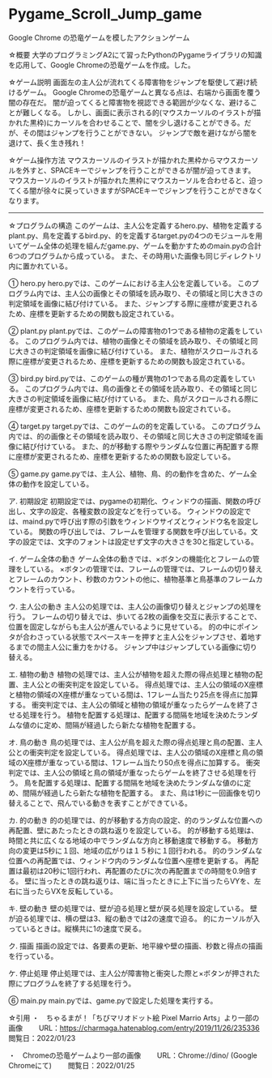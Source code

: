 # Pygame_Scroll_Jump_game
Google Chrome の恐竜ゲームを模したアクションゲーム

☆概要
大学のプログラミングA2にて習ったPythonのPygameライブラリの知識を応用して、Google Chromeの恐竜ゲームを作成。した。

☆ゲーム説明
画面左の主人公が流れてくる障害物をジャンプを駆使して避け続けるゲーム。
Google Chromeの恐竜ゲームと異なる点は、右端から画面を覆う闇の存在だ。
闇が迫ってくると障害物を視認できる範囲が少なくな、避けることが難しくなる。
しかし、画面に表示される的(マウスカーソルのイラストが描かれた黒枠)にカーソルを合わせることで、闇を少し退けることができる。だが、その間はジャンプを行うことができない。
ジャンプで敵を避けながら闇を退けて、長く生き残れ！

☆ゲーム操作方法
マウスカーソルのイラストが描かれた黒枠からマウスカーソルを外すと、SPACEキーでジャンプを行うことができるが闇が迫ってきます。
マウスカーソルのイラストが描かれた黒枠にマウスカーソルを合わせると、迫ってくる闇が徐々に戻っていきますがSPACEキーでジャンプを行うことができなくなります。

-------------------------------

☆プログラムの構造
このゲームは、主人公を定義するhero.py、植物を定義するplant.py、鳥を定義するbird.py、的を定義するtarget.pyの4つのモジュールを用いてゲーム全体の処理を組んだgame.py、ゲームを動かすためのmain.pyの合計6つのプログラムから成っている。
また、その時用いた画像も同じディレクトリ内に置かれている。

① hero.py
hero.pyでは、このゲームにおける主人公を定義している。
このプログラム内では、主人公の画像とその領域を読み取り、その領域と同じ大きさの判定領域を画像に結び付けている。
また、ジャンプする際に座標が変更されるため、座標を更新するための関数も設定されている。

② plant.py
plant.pyでは、このゲームの障害物の1つである植物の定義をしている。
このプログラム内では、植物の画像とその領域を読み取り、その領域と同じ大きさの判定領域を画像に結び付けている。
また、植物がスクロールされる際に座標が変更されるため、座標を更新するための関数も設定されている。

③ bird.py
bird.pyでは、このゲームの種が異物の1つである鳥の定義をしている。
このプログラム内では、鳥の画像とその領域を読み取り、その領域と同じ大きさの判定領域を画像に結び付けている。
また、鳥がスクロールされる際に座標が変更されるため、座標を更新するための関数も設定されている。

④ target.py
target.pyでは、このゲームの的を定義している。
このプログラム内では、的の画像とその領域を読み取り、その領域と同じ大きさの判定領域を画像に結び付けている。
また、的が移動する際やランダムな位置に再配置する際に座標が変更されるため、座標を更新するための関数も設定している。

⑤ game.py
game.pyでは、主人公、植物、鳥、的の動作を含めた、ゲーム全体の動作を設定している。

ア.	初期設定
初期設定では、pygameの初期化、ウィンドウの描画、関数の呼び出し、文字の設定、各種変数の設定などを行っている。
ウィンドウの設定では、maind.pyで呼び出す際の引数をウィンドウサイズとウィンドウ名を設定している。
関数の呼び出しでは、フレームを管理する関数を呼び出している。文字の設定では、文字のフォントは設定せず文字の大きさを30と指定している。

イ.	ゲーム全体の動き
ゲーム全体の動きでは、×ボタンの機能化とフレームの管理をしている。
×ボタンの管理では、フレームの管理では、フレームの切り替えとフレームのカウント、秒数のカウントの他に、植物基準と鳥基準のフレームカウントを行っている。

ウ.	主人公の動き
主人公の処理では、主人公の画像切り替えとジャンプの処理を行う。
フレームの切り替えでは、歩いてる2枚の画像を交互に表示することで、位置を固定しながらも主人公が進んでいるように見せている。
的の中にポインタが合わさっている状態でスペースキーを押すと主人公をジャンプさせ、着地するまでの間主人公に重力をかける。
ジャンプ中はジャンプしている画像に切り替える。

エ.	植物の動き
植物の処理では、主人公が植物を超えた際の得点処理と植物の配置、主人公との衝突判定を設定している。
得点処理では、主人公の領域のX座標と植物の領域のX座標が重なっている間は、1フレーム当たり25点を得点に加算する。
衝突判定では、主人公の領域と植物の領域が重なったらゲームを終了させる処理を行う。
植物を配置する処理は、配置する間隔を地域を決めたランダムな値のに定め、間隔が経過したら新たな植物を配置する。

オ.	鳥の動き
鳥の処理では、主人公が鳥を超えた際の得点処理と鳥の配置、主人公との衝突判定を設定している。
得点処理では、主人公の領域のX座標と鳥の領域のX座標が重なっている間は、1フレーム当たり50点を得点に加算する。
衝突判定では、主人公の領域と鳥の領域が重なったらゲームを終了させる処理を行う。
鳥を配置する処理は、配置する間隔を地域を決めたランダムな値のに定め、間隔が経過したら新たな植物を配置する。
また、鳥は1秒に一回画像を切り替えることで、飛んでいる動きを表すことができている。

カ.	的の動き
的の処理では、的が移動する方向の設定、的のランダムな位置への再配置、壁にあたったときの跳ね返りを設定している。
的が移動する処理は、時間と共に広くなる地域の中でランダムな方向と移動速度で移動する。
移動方向の変更は5秒に１回、地域の広がりは１５秒に１回行われる。
的のランダムな位置への再配置では、ウィンドウ内のランダムな位置へ座標を更新する。
再配置は最初は20秒に1回行われ、再配置のたびに次の再配置までの時間を0.9倍する。
壁に当ったときの跳ね返りは、端に当ったときに上下に当ったらVYを、左右に当ったらVXを反転している。

キ.	壁の動き
壁の処理では、壁が迫る処理と壁が戻る処理を設定している。
壁が迫る処理では、横の壁は3、縦の動きでは2の速度で迫る。
的にカーソルが入っているときは。縦横共に1の速度で戻る。

ク.	描画
描画の設定では、各要素の更新、地平線や壁の描画、秒数と得点の描画を行っている。

ケ.	停止処理
停止処理では、主人公が障害物と衝突した際と×ボタンが押された際にプログラムを終了する処理を行う。

⑥ main.py
main.pyでは、game.pyで設定した処理を実行する。

☆引用
・　ちゃるまが！「ちびマリオドット絵 Pixel Marrio Arts」より一部の画像
　　URL：https://charmaga.hatenablog.com/entry/2019/11/26/235336
　　閲覧日：2022/01/23

・　Chromeの恐竜ゲームより一部の画像
　　URL：Chrome://dino/ (Google Chromeにて)
　　閲覧日：2022/01/25
